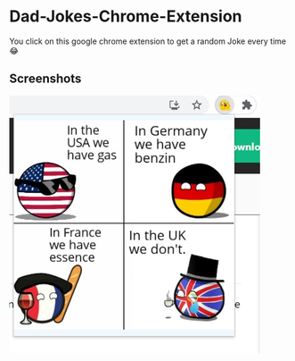 # Dad-Jokes-Chrome-Extension
You click on this google chrome extension to get a random Joke every time 😂


## Screenshots

![](screen1.jpg)